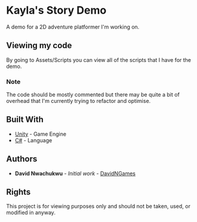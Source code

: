 # Kayla's Story Demo

A demo for a 2D adventure platformer I'm working on.

## Viewing my code

By going to Assets/Scripts you can view all of the scripts that I have for the demo.

### Note

The code should be mostly commented but there may be quite a bit of overhead that I'm currently trying to refactor and optimise.

## Built With

* [Unity](https://unity.com/) - Game Engine
* [C#](https://docs.microsoft.com/en-us/dotnet/csharp/) - Language

## Authors

* **David Nwachukwu** - *Initial work* - [DavidNGames](http://davidngames.com/)

## Rights

This project is for viewing purposes only and should not be taken, used, or modified in anyway. 
